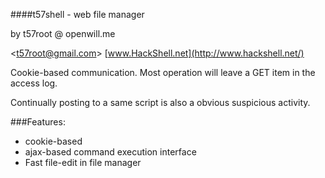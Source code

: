 ####t57shell - web file manager

by t57root @ openwill.me 

&lt;t57root@gmail.com>  [www.HackShell.net](http://www.hackshell.net/)

Cookie-based communication. Most operation will leave a GET item in the access log.

Continually posting to a same script is also a obvious suspicious activity.

###Features:
* cookie-based
* ajax-based command execution interface
* Fast file-edit in file manager


